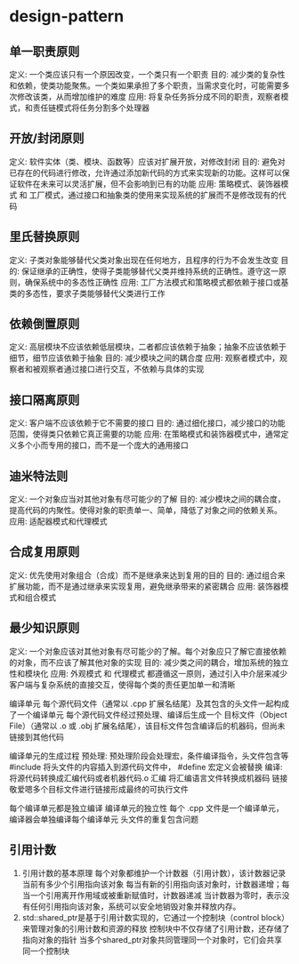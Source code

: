 # design-pattern

## 单一职责原则
  定义: 一个类应该只有一个原因改变，一个类只有一个职责
  目的: 减少类的复杂性和依赖，使类功能聚焦。一个类如果承担了多个职责，当需求变化时，可能需要多次修改该类，从而增加维护的难度
  应用: 将复杂任务拆分成不同的职责，观察者模式，和责任链模式将任务分割多个处理器

## 开放/封闭原则
  定义: 软件实体（类、模块、函数等）应该对扩展开放，对修改封闭
  目的: 避免对已存在的代码进行修改，允许通过添加新代码的方式来实现新的功能。这样可以保证软件在未来可以灵活扩展，但不会影响到已有的功能
  应用: 策略模式、装饰器模式 和 工厂模式，通过接口和抽象类的使用来实现系统的扩展而不是修改现有的代码

## 里氏替换原则
  定义: 子类对象能够替代父类对象出现在任何地方，且程序的行为不会发生改变
  目的: 保证继承的正确性，使得子类能够替代父类并维持系统的正确性。遵守这一原则，确保系统中的多态性正确性
  应用: 工厂方法模式和策略模式都依赖于接口或基类的多态性，要求子类能够替代父类进行工作

## 依赖倒置原则
  定义: 高层模块不应该依赖低层模块，二者都应该依赖于抽象；抽象不应该依赖于细节，细节应该依赖于抽象
  目的: 减少模块之间的耦合度
  应用: 观察者模式中，观察者和被观察者通过接口进行交互，不依赖与具体的实现

## 接口隔离原则
  定义: 客户端不应该依赖于它不需要的接口
  目的: 通过细化接口，减少接口的功能范围，使得类只依赖它真正需要的功能
  应用: 在策略模式和装饰器模式中，通常定义多个小而专用的接口，而不是一个庞大的通用接口

## 迪米特法则
  定义: 一个对象应当对其他对象有尽可能少的了解
  目的: 减少模块之间的耦合度，提高代码的内聚性。使得对象的职责单一、简单，降低了对象之间的依赖关系。
  应用: 适配器模式和代理模式

## 合成复用原则
  定义: 优先使用对象组合（合成）而不是继承来达到复用的目的
  目的: 通过组合来扩展功能，而不是通过继承来实现复用，避免继承带来的紧密耦合
  应用: 装饰器模式和组合模式

## 最少知识原则
  定义: 一个对象应该对其他对象有尽可能少的了解。每个对象应只了解它直接依赖的对象，而不应该了解其他对象的实现
  目的: 减少类之间的耦合，增加系统的独立性和模块化
  应用: 外观模式 和 代理模式 都遵循这一原则，通过引入中介层来减少客户端与复杂系统的直接交互，使得每个类的责任更加单一和清晰


编译单元
每个源代码文件（通常以 .cpp 扩展名结尾）及其包含的头文件一起构成了一个编译单元
每个源代码文件经过预处理、编译后生成一个 目标文件（Object File）（通常以 .o 或 .obj 扩展名结尾），该目标文件包含编译后的机器码，但尚未链接到其他代码

编译单元的生成过程
  预处理:
    预处理阶段会处理宏，条件编译指令，头文件包含等
    #include 将头文件的内容插入到源代码文件中， #define 宏定义会被替换
  编译:
    将源代码转换成汇编代码或者机器代码.o
  汇编
    将汇编语言文件转换成机器码
  链接
    敬爱嗯多个目标文件进行链接形成最终的可执行文件

  每个编译单元都是独立编译
  编译单元的独立性
    每个 .cpp 文件是一个编译单元，编译器会单独编译每个编译单元
  头文件的重复包含问题


## 引用计数
  1. 引用计数的基本原理
  每个对象都维护一个计数器（引用计数），该计数器记录当前有多少个引用指向该对象
  每当有新的引用指向该对象时，计数器递增；每当一个引用离开作用域或被重新赋值时，计数器递减
  当计数器为零时，表示没有任何引用指向该对象，系统可以安全地销毁对象并释放内存。
  2. std::shared_ptr是基于引用计数实现的，它通过一个控制块（control block）来管理对象的引用计数和资源的释放
  控制块中不仅存储了引用计数，还存储了指向对象的指针
  当多个shared_ptr对象共同管理同一个对象时，它们会共享同一个控制块
  